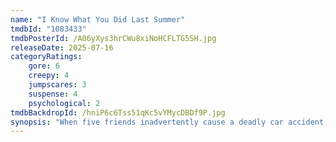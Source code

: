 ```yaml
---
name: "I Know What You Did Last Summer"
tmdbId: "1083433"
tmdbPosterId: /A06yXys3hrCWu8xiNoHCFLTG5SH.jpg
releaseDate: 2025-07-16
categoryRatings:
    gore: 6
    creepy: 4
    jumpscares: 3
    suspense: 4
    psychological: 2
tmdbBackdropId: /hniP6c6Tss51qKc5vYMycDBDf9P.jpg
synopsis: "When five friends inadvertently cause a deadly car accident, they cover up their involvement and make a pact to keep it a secret rather than face the consequences. A year later, their past comes back to haunt them and they're forced to confront a horrifying truth: someone knows what they did last summer…and is hell-bent on revenge."
---
```

